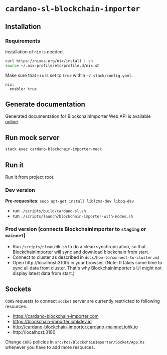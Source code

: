 # `cardano-sl-blockchain-importer`

## Installation

### Requirements

Installation of `nix` is needed.

```bash
curl https://nixos.org/nix/install | sh
source ~/.nix-profile/etc/profile.d/nix.sh
```

Make sure that `nix` is set to `true` within `~/.stack/config.yaml`.

```
nix:
  enable: true
```

## Generate documentation

Generated documentation for BlockchainImporter Web API is available [online](https://cardanodocs.com/technical/blockchain-importer/api/).

## Run mock server

```bash
stack exec cardano-blockchain-importer-mock
```

## Run it

Run it from project root.

### Dev version

**Pre-requesites**: `sudo apt-get install liblzma-dev libpq-dev`

- run `./scripts/build/cardano-sl.sh`
- run `./scripts/launch/blockchain-importer-with-nodes.sh`

### Prod version (connects BlockchainImporter to `staging` or `mainnet`)

- Run `/scripts/clean/db.sh` to do a clean synchronization, so that BlockchainImporter will sync and download blockchain from start.
- Connect to cluster as described in  `docs/how-to/connect-to-cluster.md`
- Open http://localhost:3100/ in your browser. (Note: It takes some time to sync all data from cluster. That's why BlockchainImporter's UI might not display latest data from start.)


## Sockets

`CORS` requests to connect `socket` server are currently restricted to following resources:
* https://cardano-blockchain-importer.com
* https://blockchain-importer.iohkdev.io
* http://cardano-blockchain-importer.cardano-mainnet.iohk.io
* http://localhost:3100

Change `CORS` policies in `src/Pos/BlockchainImporter/Socket/App.hs` whenever you have to add more resources.

